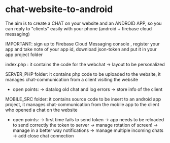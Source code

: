 # chat-website-to-android
The aim is to create a CHAT on your website and an ANDROID APP, so you can reply to "clients" easily with your phone (android + firebase cloud messaging)

IMPORTANT: sign up to Firebase Cloud Messaging console , register your app and take note of your app id, download json-token and put it in your app project folder 

index.php : it contains the code for the webchat -> layout to be personalized

SERVER_PHP folder: it contains php code to be uploaded to the website, it manages chat-communication from a client visiting the website
 - open points:
  -> datalog old chat and log errors
  -> store info of the client
  
MOBILE_SRC folder: it contains source code to be insert to an android app project, it manages chat-communication from the mobile app to the client who opened a chat on the website
 - open points:
  -> first time fails to send token -> app needs to be reloaded to send correctly the token to server 
  -> manage rotation of screen!
  -> manage in a better way notifications
  -> manage multiple incoming chats
  -> add close chat connection
